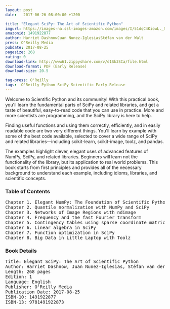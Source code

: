 ```yaml
---
layout: post
date:   2017-06-26 08:00:00 +1200

title: "Elegant SciPy: The Art of Scientific Python"
imgurl: https://images-na.ssl-images-amazon.com/images/I/51dqC4KiowL._SL200_.jpg
amazonid: 1491922877
author: Harriet DashnowJuan Nunez-IglesiasStéfan van der Walt
press: O'Reilly Media
pubdate: 2017-08-25
pagesize: 268
rating: 0
download-link: http://www61.zippyshare.com/v/d1Sk3SCa/file.html
download-format: PDF (Early Release)
download-size: 20.5

tag-press: O'Reilly
tags:  O'Reilly Python SciPy Scientific Early-Release
---
```


Welcome to Scientific Python and its community! With this practical book, you'll learn the fundamental parts of SciPy and related libraries, and get a taste of beautiful, easy-to-read code that you can use in practice. More and more scientists are programming, and the SciPy library is here to help.

Finding useful functions and using them correctly, efficiently, and in easily readable code are two very different things. You'll learn by example with some of the best code available, selected to cover a wide range of SciPy and related libraries—including scikit-learn, scikit-image, toolz, and pandas.

The examples highlight clever, elegant uses of advanced features of NumPy, SciPy, and related libraries. Beginners will learn not the functionality of the library, but its application to real world problems. This book starts from first principles and provides all of the necessary background to understand each example, including idioms, libraries, and scientific concepts.

### Table of Contents
<pre>
Chapter 1. Elegant NumPy: The Foundation of Scientific Python
Chapter 2. Quantile normalization with NumPy and SciPy
Chapter 3. Networks of Image Regions with ndimage
Chapter 4. Frequency and the fast Fourier transform
Chapter 5. Contingency tables using sparse coordinate matrices
Chapter 6. Linear algebra in SciPy
Chapter 7. Function optimization in SciPy
Chapter 8. Big Data in Little Laptop with Toolz
</pre>

### Book Details
<pre>
Title: Elegant SciPy: The Art of Scientific Python
Author: Harriet Dashnow, Juan Nunez-Iglesias, Stéfan van der Walt
Length: 268 pages
Edition: 1
Language: English
Publisher: O'Reilly Media
Publication Date: 2017-08-25
ISBN-10: 1491922877
ISBN-13: 9781491922873
</pre>
